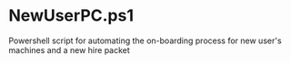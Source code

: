 # NewUserPC.ps1
Powershell script for automating the on-boarding process for new user's machines and a new hire packet
